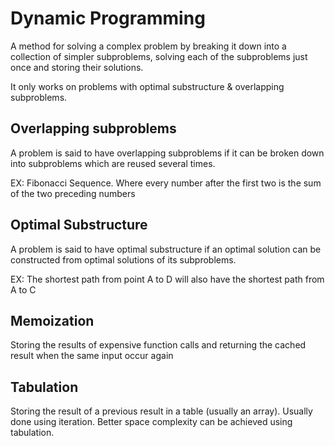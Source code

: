 # Dynamic Programming

A method for solving a complex problem by breaking it down into a collection of simpler subproblems, solving each of the subproblems just once and storing their solutions.

It only works on problems with optimal substructure & overlapping subproblems.

## Overlapping subproblems

A problem is said to have overlapping subproblems if it can be broken down into subproblems which are reused several times.

EX: Fibonacci Sequence. Where every number after the first two is the sum of the two preceding numbers

## Optimal Substructure

A problem is said to have optimal substructure if an optimal solution can be constructed from optimal solutions of its subproblems.

EX: The shortest path from point A to D will also have the shortest path from A to C

## Memoization

Storing the results of expensive function calls and returning the cached result when the same input occur again

## Tabulation

Storing the result of a previous result in a table (usually an array). Usually done using iteration. Better space complexity can be achieved using tabulation.
